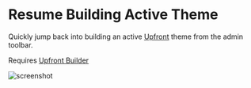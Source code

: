 # Resume Building Active Theme

Quickly jump back into building an active [Upfront](https://premium.wpmudev.org/projects/category/themes) theme from the admin toolbar. 

Requires [Upfront Builder](https://premium.wpmudev.org/project/upfront-builder/)

![screenshot](https://cloud.githubusercontent.com/assets/6676674/16752687/9888f594-47b1-11e6-81dc-8f28a6015826.png)
